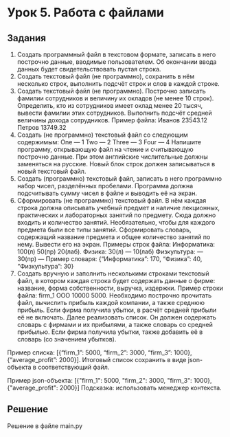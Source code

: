 # Урок 5. Работа с файлами

## Задания
1. Создать программный файл в текстовом формате, записать в него построчно данные, вводимые пользователем. Об окончании ввода данных будет свидетельствовать пустая строка.
2. Создать текстовый файл (не программно), сохранить в нём несколько строк, выполнить подсчёт строк и слов в каждой строке.
3. Создать текстовый файл (не программно). Построчно записать фамилии сотрудников и величину их окладов (не менее 10 строк). Определить, кто из сотрудников имеет оклад менее 20 тысяч, вывести фамилии этих сотрудников. Выполнить подсчёт средней величины дохода сотрудников. Пример файла: 
Иванов 23543.12
Петров 13749.32
4. Создать (не программно) текстовый файл со следующим содержимым:
One — 1
Two — 2
Three — 3
Four — 4
Напишите программу, открывающую файл на чтение и считывающую построчно данные. При этом английские числительные должны заменяться на русские. Новый блок строк должен записываться в новый текстовый файл.
5. Создать (программно) текстовый файл, записать в него программно набор чисел, разделённых пробелами. Программа должна подсчитывать сумму чисел в файле и выводить её на экран.
6. Сформировать (не программно) текстовый файл. В нём каждая строка должна описывать учебный предмет и наличие лекционных, практических и лабораторных занятий по предмету. Сюда должно входить и количество занятий. Необязательно, чтобы для каждого предмета были все типы занятий. Сформировать словарь, содержащий название предмета и общее количество занятий по нему. Вывести его на экран. 
Примеры строк файла: Информатика: 100(л) 50(пр) 20(лаб).
Физика: 30(л) — 10(лаб)
Физкультура: — 30(пр) —
Пример словаря: {“Информатика”: 170, “Физика”: 40, “Физкультура”: 30}
7. Создать вручную и заполнить несколькими строками текстовый файл, в котором каждая строка будет содержать данные о фирме: название, форма собственности, выручка, издержки.
Пример строки файла: firm_1 ООО 10000 5000.
Необходимо построчно прочитать файл, вычислить прибыль каждой компании, а также среднюю прибыль. Если фирма получила убытки, в расчёт средней прибыли её не включать.
Далее реализовать список. Он должен содержать словарь с фирмами и их прибылями, а также словарь со средней прибылью. Если фирма получила убытки, также добавить её в словарь (со значением убытков).

Пример списка: [{“firm_1”: 5000, “firm_2”: 3000, “firm_3”: 1000}, {“average_profit”: 2000}].
Итоговый список сохранить в виде json-объекта в соответствующий файл.

Пример json-объекта:
[{"firm_1": 5000, "firm_2": 3000, "firm_3": 1000}, {"average_profit": 2000}]
Подсказка: использовать менеджер контекста. 


## Решение

Решение в файле main.py
